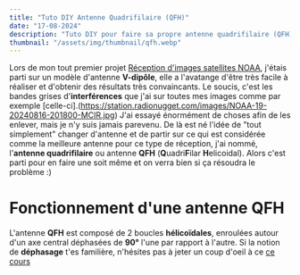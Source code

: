```yaml
---
title: "Tuto DIY Antenne Quadrifilaire (QFH)"
date: "17-08-2024"
description: "Tuto DIY pour faire sa propre antenne quadrifilaire (QFH) pour la fréquence 137MHz afin de recevoir des images satellites NOAA et METEOR"
thumbnail: "/assets/img/thumbnail/qfh.webp"
---
```

Lors de mon tout premier projet [Réception d'images satellites NOAA](./NOAA.html), j'étais parti sur un modèle d'antenne **V-dipôle**, elle a l'avatange d'être très facile à réaliser et d'obtenir des résultats très convaincants. 
Le soucis, c'est les bandes grises d'**interférences** que j'ai sur toutes mes images comme par exemple [celle-ci].(https://station.radionugget.com/images/NOAA-19-20240816-201800-MCIR.jpg) 
J'ai essayé énormément de choses afin de les enlever, mais je n'y suis jamais parevenu. De là est né l'idée de "tout simplement" changer d'antenne et de partir sur ce qui est considérée comme la meilleure antenne pour ce type de réception, j'ai nommé, l'**antenne quadrifilaire** ou antenne **QFH** (**Q**uadri**F**ilar **H**elicoidal).
Alors c'est parti pour en faire une soit même et on verra bien si ça résoudra le problème :) 

# Fonctionnement d'une antenne QFH
L'antenne **QFH** est composé de 2 boucles **hélicoïdales**, enroulées autour d'un axe central déphasées de **90°** l'une par rapport à l'autre. Si la notion de **déphasage** t'es familière, n'hésites pas à jeter un coup d'oeil à ce [ce cours]()